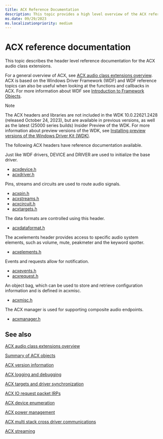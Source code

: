 ```yaml
---
title: ACX Reference Documentation
description: This topic provides a high level overview of the ACX reference documentation.
ms.date: 09/29/2023
ms.localizationpriority: medium
---
```


# ACX reference documentation

This topic describes the header level reference documentation for the ACX audio class extensions.

For a general overview of ACX, see [ACX audio class extensions overview](acx-audio-class-extensions-overview.md). ACX is based on the Windows Driver Framework (WDF) and WDF reference topics can also be useful when looking at the functions and callbacks in ACX. For more information about WDF see [Introduction to Framework Objects](../wdf/introduction-to-framework-objects.md).

>[!NOTE]
> The ACX headers and libraries are not included in the  WDK 10.0.22621.2428 (released October 24, 2023), but are available in previous versions, as well as the latest (25000 series builds) Insider Preview of the WDK. For more information about preview versions of the WDK, see [Installing preview versions of the Windows Driver Kit (WDK)](../installing-preview-versions-wdk.md).

The following ACX headers have reference documentation available.

Just like WDF drivers, DEVICE and DRIVER are used to initialize the base driver.

- [acxdevice.h](/windows-hardware/drivers/ddi/acxdevice/)
- [acxdriver.h](/windows-hardware/drivers/ddi/acxdriver/)

Pins, streams and circuits are used to route audio signals.

- [acxpin.h](/windows-hardware/drivers/ddi/acxpin/)
- [acxstreams.h](/windows-hardware/drivers/ddi/acxstreams/)
- [acxcircuit.h](/windows-hardware/drivers/ddi/acxcircuit/)
- [acxtargets.h](/windows-hardware/drivers/ddi/acxtargets/)

The data formats are controlled using this header.

- [acxdataformat.h](/windows-hardware/drivers/ddi/acxdataformat/)

The acxelements header provides access to specific audio system elements, such as volume, mute, peakmeter and the keyword spotter.

- [acxelements.h](/windows-hardware/drivers/ddi/acxelements/)

Events and requests allow for notification.

- [acxevents.h](/windows-hardware/drivers/ddi/acxevents/)
- [acxrequest.h](/windows-hardware/drivers/ddi/acxrequest/)

An object bag, which can be used to store and retrieve configuration information and is defined in acxmisc.

- [acxmisc.h](/windows-hardware/drivers/ddi/acxmisc/)

The ACX manager is used for supporting composite audio endpoints. 

- [acxmanager.h](/windows-hardware/drivers/ddi/acxmanager/)

## See also

[ACX audio class extensions overview](acx-audio-class-extensions-overview.md)

[Summary of ACX objects](acx-summary-of-objects.md)

[ACX version information](acx-version-overview.md)

[ACX logging and debugging](acx-logging-and-debugging.md)

[ACX targets and driver synchronization](acx-targets.md)

[ACX IO request packet IRPs](acx-irps.md)

[ACX device enumeration](acx-device-enumeration.md)

[ACX power management](acx-power-management.md)

[ACX multi stack cross driver communications](acx-multi-stack.md)

[ACX streaming](acx-streaming.md)
